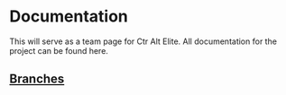 # Documentation

This will serve as a team page for Ctr Alt Elite. All documentation for the project can be found here.

## [Branches](./branches.md)